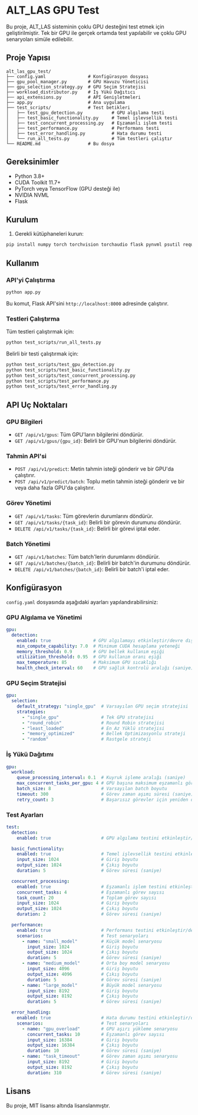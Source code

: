 # ALT_LAS GPU Test

Bu proje, ALT_LAS sisteminin çoklu GPU desteğini test etmek için geliştirilmiştir. Tek bir GPU ile gerçek ortamda test yapılabilir ve çoklu GPU senaryoları simüle edilebilir.

## Proje Yapısı

```
alt_las_gpu_test/
├── config.yaml                # Konfigürasyon dosyası
├── gpu_pool_manager.py        # GPU Havuzu Yöneticisi
├── gpu_selection_strategy.py  # GPU Seçim Stratejisi
├── workload_distributor.py    # İş Yükü Dağıtıcı
├── api_extensions.py          # API Genişletmeleri
├── app.py                     # Ana uygulama
├── test_scripts/              # Test betikleri
│   ├── test_gpu_detection.py           # GPU algılama testi
│   ├── test_basic_functionality.py     # Temel işlevsellik testi
│   ├── test_concurrent_processing.py   # Eşzamanlı işlem testi
│   ├── test_performance.py             # Performans testi
│   ├── test_error_handling.py          # Hata durumu testi
│   └── run_all_tests.py                # Tüm testleri çalıştır
└── README.md                  # Bu dosya
```

## Gereksinimler

- Python 3.8+
- CUDA Toolkit 11.7+
- PyTorch veya TensorFlow (GPU desteği ile)
- NVIDIA NVML
- Flask

## Kurulum

1. Gerekli kütüphaneleri kurun:

```bash
pip install numpy torch torchvision torchaudio flask pynvml psutil requests pyyaml matplotlib
```

## Kullanım

### API'yi Çalıştırma

```bash
python app.py
```

Bu komut, Flask API'sini `http://localhost:8000` adresinde çalıştırır.

### Testleri Çalıştırma

Tüm testleri çalıştırmak için:

```bash
python test_scripts/run_all_tests.py
```

Belirli bir testi çalıştırmak için:

```bash
python test_scripts/test_gpu_detection.py
python test_scripts/test_basic_functionality.py
python test_scripts/test_concurrent_processing.py
python test_scripts/test_performance.py
python test_scripts/test_error_handling.py
```

## API Uç Noktaları

### GPU Bilgileri

- `GET /api/v1/gpus`: Tüm GPU'ların bilgilerini döndürür.
- `GET /api/v1/gpus/{gpu_id}`: Belirli bir GPU'nun bilgilerini döndürür.

### Tahmin API'si

- `POST /api/v1/predict`: Metin tahmin isteği gönderir ve bir GPU'da çalıştırır.
- `POST /api/v1/predict/batch`: Toplu metin tahmin isteği gönderir ve bir veya daha fazla GPU'da çalıştırır.

### Görev Yönetimi

- `GET /api/v1/tasks`: Tüm görevlerin durumlarını döndürür.
- `GET /api/v1/tasks/{task_id}`: Belirli bir görevin durumunu döndürür.
- `DELETE /api/v1/tasks/{task_id}`: Belirli bir görevi iptal eder.

### Batch Yönetimi

- `GET /api/v1/batches`: Tüm batch'lerin durumlarını döndürür.
- `GET /api/v1/batches/{batch_id}`: Belirli bir batch'in durumunu döndürür.
- `DELETE /api/v1/batches/{batch_id}`: Belirli bir batch'i iptal eder.

## Konfigürasyon

`config.yaml` dosyasında aşağıdaki ayarları yapılandırabilirsiniz:

### GPU Algılama ve Yönetimi

```yaml
gpu:
  detection:
    enabled: true                # GPU algılamayı etkinleştir/devre dışı bırak
    min_compute_capability: 7.0  # Minimum CUDA hesaplama yeteneği
    memory_threshold: 0.9        # GPU bellek kullanım eşiği
    utilization_threshold: 0.95  # GPU kullanım oranı eşiği
    max_temperature: 85          # Maksimum GPU sıcaklığı
    health_check_interval: 60    # GPU sağlık kontrolü aralığı (saniye)
```

### GPU Seçim Stratejisi

```yaml
gpu:
  selection:
    default_strategy: "single_gpu"  # Varsayılan GPU seçim stratejisi
    strategies:
      - "single_gpu"                # Tek GPU stratejisi
      - "round_robin"               # Round Robin stratejisi
      - "least_loaded"              # En Az Yüklü stratejisi
      - "memory_optimized"          # Bellek Optimizasyonlu strateji
      - "random"                    # Rastgele strateji
```

### İş Yükü Dağıtımı

```yaml
gpu:
  workload:
    queue_processing_interval: 0.1  # Kuyruk işleme aralığı (saniye)
    max_concurrent_tasks_per_gpu: 4 # GPU başına maksimum eşzamanlı görev
    batch_size: 8                   # Varsayılan batch boyutu
    timeout: 300                    # Görev zaman aşımı süresi (saniye)
    retry_count: 3                  # Başarısız görevler için yeniden deneme sayısı
```

### Test Ayarları

```yaml
test:
  detection:
    enabled: true                   # GPU algılama testini etkinleştir/devre dışı bırak

  basic_functionality:
    enabled: true                   # Temel işlevsellik testini etkinleştir/devre dışı bırak
    input_size: 1024                # Giriş boyutu
    output_size: 1024               # Çıkış boyutu
    duration: 5                     # Görev süresi (saniye)

  concurrent_processing:
    enabled: true                   # Eşzamanlı işlem testini etkinleştir/devre dışı bırak
    concurrent_tasks: 4             # Eşzamanlı görev sayısı
    task_count: 20                  # Toplam görev sayısı
    input_size: 1024                # Giriş boyutu
    output_size: 1024               # Çıkış boyutu
    duration: 2                     # Görev süresi (saniye)

  performance:
    enabled: true                   # Performans testini etkinleştir/devre dışı bırak
    scenarios:                      # Test senaryoları
      - name: "small_model"         # Küçük model senaryosu
        input_size: 1024            # Giriş boyutu
        output_size: 1024           # Çıkış boyutu
        duration: 5                 # Görev süresi (saniye)
      - name: "medium_model"        # Orta boy model senaryosu
        input_size: 4096            # Giriş boyutu
        output_size: 4096           # Çıkış boyutu
        duration: 5                 # Görev süresi (saniye)
      - name: "large_model"         # Büyük model senaryosu
        input_size: 8192            # Giriş boyutu
        output_size: 8192           # Çıkış boyutu
        duration: 5                 # Görev süresi (saniye)

  error_handling:
    enabled: true                   # Hata durumu testini etkinleştir/devre dışı bırak
    scenarios:                      # Test senaryoları
      - name: "gpu_overload"        # GPU aşırı yükleme senaryosu
        concurrent_tasks: 10        # Eşzamanlı görev sayısı
        input_size: 16384           # Giriş boyutu
        output_size: 16384          # Çıkış boyutu
        duration: 10                # Görev süresi (saniye)
      - name: "task_timeout"        # Görev zaman aşımı senaryosu
        input_size: 8192            # Giriş boyutu
        output_size: 8192           # Çıkış boyutu
        duration: 310               # Görev süresi (saniye)
```

## Lisans

Bu proje, MIT lisansı altında lisanslanmıştır.
